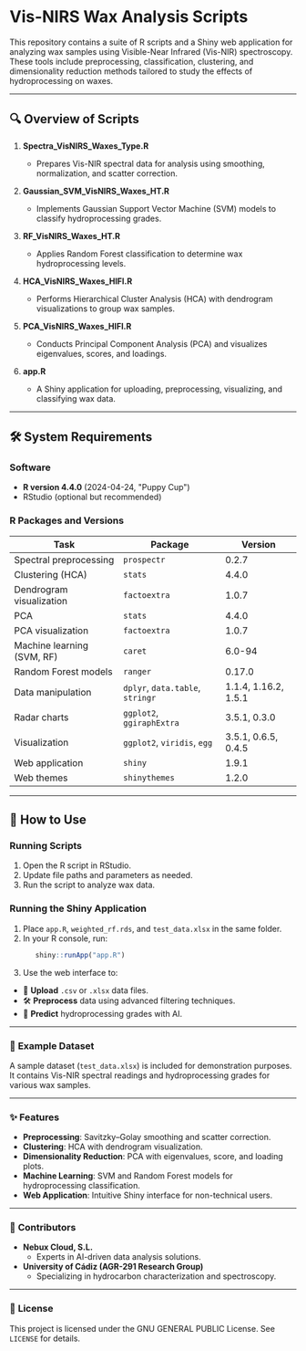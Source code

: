 # **Vis-NIRS Wax Analysis Scripts**

This repository contains a suite of R scripts and a Shiny web application for analyzing wax samples using Visible-Near Infrared (Vis-NIR) spectroscopy. These tools include preprocessing, classification, clustering, and dimensionality reduction methods tailored to study the effects of hydroprocessing on waxes.

---

## 🔍 **Overview of Scripts**

1. **Spectra_VisNIRS_Waxes_Type.R**
   - Prepares Vis-NIR spectral data for analysis using smoothing, normalization, and scatter correction.

2. **Gaussian_SVM_VisNIRS_Waxes_HT.R**
   - Implements Gaussian Support Vector Machine (SVM) models to classify hydroprocessing grades.

3. **RF_VisNIRS_Waxes_HT.R**
   - Applies Random Forest classification to determine wax hydroprocessing levels.

4. **HCA_VisNIRS_Waxes_HIFI.R**
   - Performs Hierarchical Cluster Analysis (HCA) with dendrogram visualizations to group wax samples.

5. **PCA_VisNIRS_Waxes_HIFI.R**
   - Conducts Principal Component Analysis (PCA) and visualizes eigenvalues, scores, and loadings.

6. **app.R**
   - A Shiny application for uploading, preprocessing, visualizing, and classifying wax data.

---

## 🛠️ **System Requirements**

### Software
- **R version 4.4.0** (2024-04-24, "Puppy Cup")
- RStudio (optional but recommended)

### R Packages and Versions
| **Task**                          | **Package**         | **Version**   |
|------------------------------------|---------------------|---------------|
| Spectral preprocessing             | `prospectr`         | 0.2.7         |
| Clustering (HCA)                   | `stats`             | 4.4.0         |
| Dendrogram visualization           | `factoextra`        | 1.0.7         |
| PCA                                | `stats`             | 4.4.0         |
| PCA visualization                  | `factoextra`        | 1.0.7         |
| Machine learning (SVM, RF)         | `caret`             | 6.0-94        |
| Random Forest models               | `ranger`            | 0.17.0        |
| Data manipulation                  | `dplyr`, `data.table`, `stringr` | 1.1.4, 1.16.2, 1.5.1 |
| Radar charts                       | `ggplot2`, `ggiraphExtra` | 3.5.1, 0.3.0 |
| Visualization                      | `ggplot2`, `viridis`, `egg` | 3.5.1, 0.6.5, 0.4.5 |
| Web application                    | `shiny`             | 1.9.1         |
| Web themes                         | `shinythemes`       | 1.2.0         |

---

## 🚀 **How to Use**

### Running Scripts
1. Open the R script in RStudio.
2. Update file paths and parameters as needed.
3. Run the script to analyze wax data.

### Running the Shiny Application
1. Place `app.R`, `weighted_rf.rds`, and `test_data.xlsx` in the same folder.
2. In your R console, run: 
   ``` R 
      shiny::runApp("app.R") 
   ``` 
3. Use the web interface to:
- 📁 **Upload** `.csv` or `.xlsx` data files.
- 🛠️ **Preprocess** data using advanced filtering techniques.
- 🤖 **Predict** hydroprocessing grades with AI.

---

### 📂 **Example Dataset**
A sample dataset (`test_data.xlsx`) is included for demonstration purposes. It contains Vis-NIR spectral readings and hydroprocessing grades for various wax samples.

---

### ✨ **Features**
- **Preprocessing**: Savitzky–Golay smoothing and scatter correction.
- **Clustering**: HCA with dendrogram visualization.
- **Dimensionality Reduction**: PCA with eigenvalues, score, and loading plots.
- **Machine Learning**: SVM and Random Forest models for hydroprocessing classification.
- **Web Application**: Intuitive Shiny interface for non-technical users.

---

### 🤝 **Contributors**
- **Nebux Cloud, S.L.**
  - Experts in AI-driven data analysis solutions.
- **University of Cádiz (AGR-291 Research Group)**
  - Specializing in hydrocarbon characterization and spectroscopy.

---

### 📜 **License**
This project is licensed under the GNU GENERAL PUBLIC License. See `LICENSE` for details.
